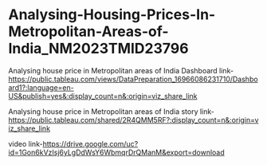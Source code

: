 # Analysing-Housing-Prices-In-Metropolitan-Areas-of-India_NM2023TMID23796


Analysing house price in Metropolitan areas of India Dashboard link-https://public.tableau.com/views/DataPreparation_16966086231710/Dashboard1?:language=en-US&publish=yes&:display_count=n&:origin=viz_share_link

Analysing house price in Metropolitan areas of India story link-https://public.tableau.com/shared/2R4QMM5RF?:display_count=n&:origin=viz_share_link



video link-https://drive.google.com/uc?id=1Gon6kVzIsj6yLgDdWsY6WbmqrDrQManM&export=download
